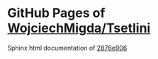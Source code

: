 GitHub Pages of [WojciechMigda/Tsetlini](https://github.com/WojciechMigda/Tsetlini.git)
===
Sphinx html documentation of [2876e906](https://github.com/WojciechMigda/Tsetlini/tree/2876e90624463a36e2f5de865142388684e3f3bc)
